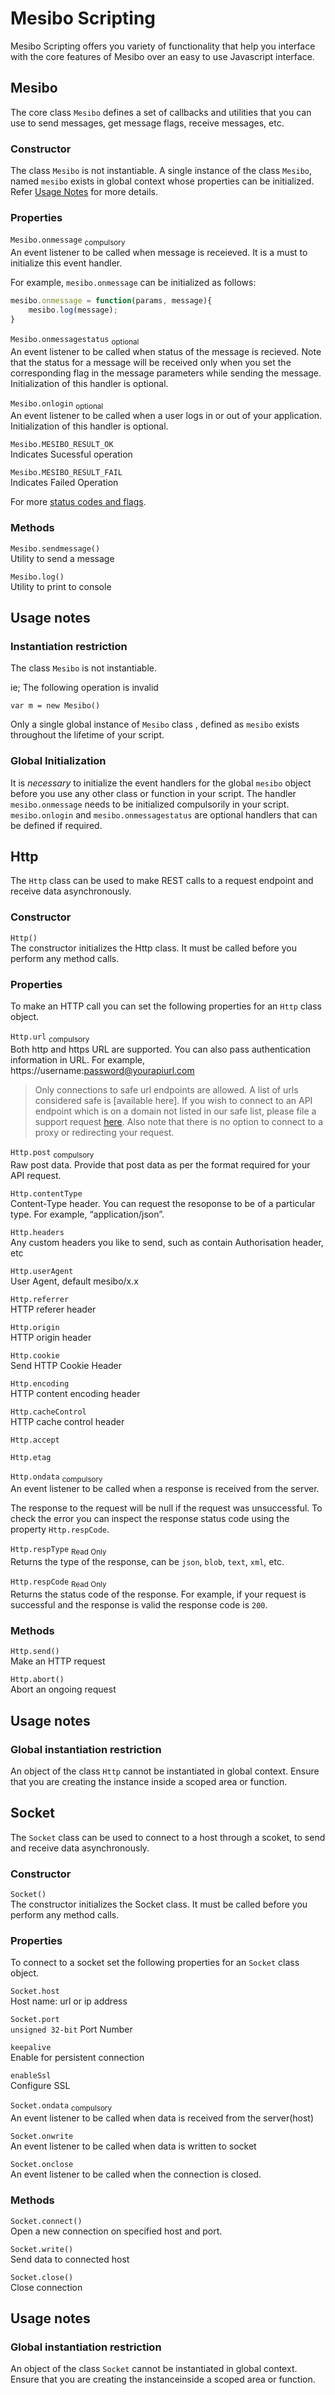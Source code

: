 # Mesibo Scripting

Mesibo Scripting offers you variety of functionality that help you interface with the core features of Mesibo over an easy to use Javascript interface.

## Mesibo  
The core class `Mesibo` defines a set of callbacks and utilities that you can use to send messages, get message flags, receive messages, etc.  

### Constructor
The class `Mesibo` is not instantiable. A single instance of the class `Mesibo`, named `mesibo` exists in global context whose properties can be initialized. Refer [Usage Notes]() for more details.

### Properties

`Mesibo.onmessage` <sub>compulsory</sub>  
An event listener to be called when message is receieved. It is a must to initialize this event handler.

For example, `mesibo.onmessage` can be initialized as follows:
```javascript
mesibo.onmessage = function(params, message){
	mesibo.log(message);
}
```
`Mesibo.onmessagestatus` <sub>optional</sub>  
An event listener to be called when status of the message is recieved. Note that the status for a message will be received only when you set the corresponding flag in the message parameters while sending the message. Initialization of this handler is optional. 

`Mesibo.onlogin` <sub>optional</sub>  
An event listener to be called when a user logs in or out of your application. Initialization of this handler is optional.

`Mesibo.MESIBO_RESULT_OK`  
Indicates Sucessful operation

`Mesibo.MESIBO_RESULT_FAIL`  
Indicates Failed Operation

For more [status codes and flags](https://mesibo.com/documentation/api/real-time-api/data-structures/#messageparams).

### Methods  
`Mesibo.sendmessage()`  
Utility to send a message 

`Mesibo.log()`  
Utility to print to console


## Usage notes

### Instantiation restriction
The class `Mesibo` is not instantiable. 

ie; The following operation is invalid  
```javscript
var m = new Mesibo()
```
Only a single global instance of `Mesibo` class , defined as `mesibo` exists throughout the lifetime of your script. 

### Global Initialization 

It is *necessary* to initialize the event handlers for the global `mesibo` object before you use any other class or function in your script. The handler `mesibo.onmessage` needs to be initialized compulsorily in your script. `mesibo.onlogin` and `mesibo.onmessagestatus` are optional handlers that can be defined if required.

## Http  
The `Http` class can be used to make REST calls to a request endpoint and receive data asynchronously.

### Constructor  
`Http()`  
The constructor initializes the Http class. It must be called before you perform any method calls. 

### Properties  
To make an HTTP call you can set the following properties for an `Http` class object. 

`Http.url` <sub>compulsory</sub>  
Both http and https URL are supported. You can also pass authentication information in URL. For example, https://username:password@yourapiurl.com

> Only connections to safe url endpoints are allowed. A list of urls considered safe is [available here]. If you wish to connect to an API endpoint which is on a domain not listed in our safe list, please file a support request [here]().
> Also note that there is no option to connect to a proxy or redirecting your request.

`Http.post` <sub>compulsory</sub>  
Raw post data. Provide that post data as per the format required for your API request.

`Http.contentType`  
Content-Type header. You can request the resoponse to be of a particular type. For example, “application/json”.

`Http.headers`  
Any custom headers you like to send, such as contain Authorisation header, etc

`Http.userAgent`  
User Agent, default mesibo/x.x

`Http.referrer`  
HTTP referer header

`Http.origin`  
HTTP origin header

`Http.cookie`  
Send HTTP Cookie Header

`Http.encoding`  
HTTP content encoding header

`Http.cacheControl`  
HTTP cache control header

`Http.accept`

`Http.etag`

`Http.ondata` <sub>compulsory</sub>  
An event listener to be called when a response is received from the server.

The response to the request will be null if the request was unsuccessful. To check the error you can inspect the response status code using the property `Http.respCode`.

`Http.respType` <sub>Read Only</sub>  
Returns the type of the response, can be `json`, `blob`, `text`, `xml`, etc. 

`Http.respCode` <sub>Read Only</sub>  
Returns the status code of the response. For example, if your request is successful and the response is valid the response code is `200`.  

### Methods
`Http.send()`   
Make an HTTP request

`Http.abort()`  
Abort an ongoing request

## Usage notes

### Global instantiation restriction  
An object of the class `Http` cannot be instantiated in global context. Ensure that you are creating the instance inside a scoped area or function.

## Socket 
The `Socket` class can be used to connect to a host through a scoket, to send and receive data asynchronously.

### Constructor  
`Socket()`  
 The constructor initializes the  Socket class. It must be called before you perform any method calls.

### Properties  
To connect to a socket set the following properties for an `Socket` class object.

`Socket.host`  
Host name: url or ip address

`Socket.port`  
`unsigned 32-bit` Port Number

`keepalive`  
Enable for persistent connection

`enableSsl`  
Configure SSL 

`Socket.ondata`  <sub>compulsory</sub>  
An event listener to be called when data is received from the server(host) 

`Socket.onwrite`  
An event listener to be called when data is written to socket

`Socket.onclose`  
An event listener to be called when the connection is closed.

### Methods

`Socket.connect()`  
Open a new connection on specified host and port.

`Socket.write()`  
Send data to connected host 

`Socket.close()`  
Close connection


## Usage notes

### Global instantiation restriction  
An object of the class `Socket` cannot be instantiated in global context. Ensure that you are creating the instanceinside a scoped area or function.
